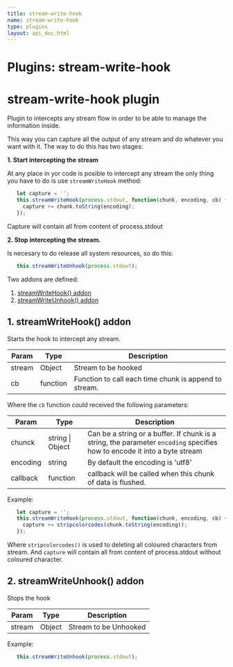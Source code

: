 ```yaml
---
title: stream-write-hook
name: stream-write-hook
type: plugins
layout: api_doc.html
---
```

# Plugins: stream-write-hook


# stream-write-hook plugin

Plugin to intercepts any stream flow in order to be able to manage the information inside.

This way you can capture all the output of any stream and do whatever you want with it. The way to do this has two stages:

**1. Start intercepting the stream**

At any place in yor code is posible to intercept any stream the only thing you have to do is use `streamWriteHook` method:

```javascript
   let capture = '';
   this.streamWriteHook(process.stdout, function(chunk, encoding, cb) {
     capture += chunk.toString(encoding);
   });
```
  
Capture will contain all from content of process.stdout

**2. Stop intercepting the stream.**

Is necesary to do release all system resources, so do this:

```javascript
   this.streamWriteUnhook(process.stdout);
```

Two addons are defined:

1. [streamWriteHook() addon](#streamWriteHook)
1. [streamWriteUnhook() addon](#streamWriteUnhook)

## <a name="streamWriteHook"></a>1. streamWriteHook() addon

Starts the hook to intercept any stream.

| Param | Type | Description |
| --- | --- | --- |
| stream | Object | Stream to be hooked |
| cb | function | Function to call each time chunk is append to stream. |

Where the `cb` function could received the following parameters:

| Param | Type | Description |
| --- | --- | --- |
| chunck | string \| Object | Can be a string or a buffer. If chunk is a string, the parameter `encoding` specifies how to encode it into a byte stream |
| encoding | string | By default the encoding is 'utf8' |
| callback | function | callback will be called when this chunk of data is flushed. |

Example:

```javascript
   let capture = '';
   this.streamWriteHook(process.stdout, function(chunk, encoding, cb) {
     capture += stripcolorcodes(chunk.toString(encoding));
   });
```

Where `stripcolorcodes()` is used to deleting all coloured characters from stream. And `capture` will contain all from content of process.stdout without coloured character. 

## <a name="streamWriteUnhook"></a>2. streamWriteUnhook() addon

Stops the hook

| Param | Type | Description |
| --- | --- | --- |
| stream | Object | Stream to be Unhooked |

Example:

```javascript
   this.streamWriteUnhook(process.stdout);
```


